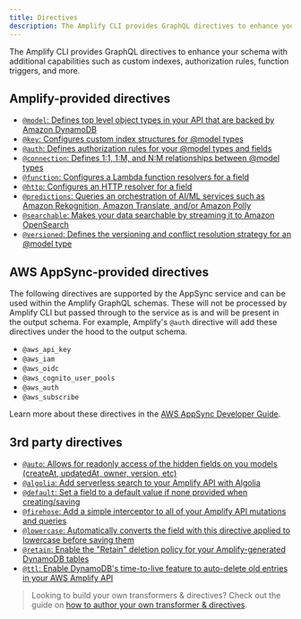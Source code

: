 ```yaml
---
title: Directives
description: The Amplify CLI provides GraphQL directives to enhance your schema with additional capabilities, such as custom indexes, authorization rules, function triggers and more.
---
```


The Amplify CLI provides GraphQL directives to enhance your schema with additional capabilities such as custom indexes, authorization rules, function triggers, and more.

## Amplify-provided directives

- [`@model`: Defines top level object types in your API that are backed by Amazon DynamoDB](~/cli/graphql-transformer/model.md)
- [`@key`: Configures custom index structures for @model types](~/cli/graphql-transformer/key.md)
- [`@auth`: Defines authorization rules for your @model types and fields](~/cli/graphql-transformer/auth.md)
- [`@connection`: Defines 1:1, 1:M, and N:M relationships between @model types](~/cli/graphql-transformer/connection.md)
- [`@function`: Configures a Lambda function resolvers for a field](~/cli/graphql-transformer/function.md)
- [`@http`: Configures an HTTP resolver for a field](~/cli/graphql-transformer/http.md)
- [`@predictions`: Queries an orchestration of AI/ML services such as Amazon Rekognition, Amazon Translate, and/or Amazon Polly](~/cli/graphql-transformer/predictions.md)
- [`@searchable`: Makes your data searchable by streaming it to Amazon OpenSearch](~/cli/graphql-transformer/searchable.md)
- [`@versioned`: Defines the versioning and conflict resolution strategy for an @model type](~/cli/graphql-transformer/versioned.md)

## AWS AppSync-provided directives

The following directives are supported by the AppSync service and can be used within the Amplify GraphQL schemas. These will not be processed by Amplify CLI but passed through to the service as is and will be present in the output schema. For example, Amplify's `@auth` directive will add these directives under the hood to the output schema.

- `@aws_api_key`
- `@aws_iam`
- `@aws_oidc`
- `@aws_cognito_user_pools`
- `@aws_auth`
- `@aws_subscribe`

Learn more about these directives in the [AWS AppSync Developer Guide](https://docs.aws.amazon.com/appsync/latest/devguide/security-authz.html).

## 3rd party directives

- [`@auto`: Allows for readonly access of the hidden fields on you models (createAt, updatedAt, owner, version, etc)](https://github.com/hirochachacha/graphql-auto-transformer)
- [`@algolia`: Add serverless search to your Amplify API with Algolia](https://github.com/thefinnomenon/graphql-algolia-transformer)
- [`@default`: Set a field to a default value if none provided when creating/saving](https://github.com/trek10inc/graphql-default-value-transformer)
- [`@firehose`: Add a simple interceptor to all of your Amplify API mutations and queries](https://github.com/LaugnaHealth/graphql-firehose-transformer)
- [`@lowercase`: Automatically converts the field with this directive applied to lowercase before saving them](https://github.com/hisham/graphql-lowercase-transformer)
- [`@retain`: Enable the "Retain" deletion policy for your Amplify-generated DynamoDB tables](https://github.com/flogy/graphql-retain-transformer)
- [`@ttl`: Enable DynamoDB's time-to-live feature to auto-delete old entries in your AWS Amplify API](https://github.com/flogy/graphql-ttl-transformer)

> Looking to build your own transformers & directives? Check out the guide on [how to author your own transformer & directives](~/cli/plugins/authoring.md#authoring-custom-graphql-transformers--directives).
